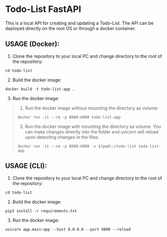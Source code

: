 # Todo-List FastAPI

This is a local API for creating and updating a Todo-List. The API can be deployed directly on the root OS or through a docker container. 

## USAGE (Docker):


1. Clone the repository to your local PC and change directory to the root of the repository:
```
cd todo-list
```
2. Build the docker image:
```
docker build -t todo-list-app .
```
3. Run the docker image:
>1. Run the docker image without mounting the directory as volume:
>```
>docker run -it --rm -p 8000:8000 todo-list-app
>```
>2. Run the docker image with mounting the directory as volume. You can make changes directly into the folder and uvicorn will reload upon detecting changes in the files:
>```
>docker run -it --rm -p 8000:8000 -v $(pwd):/todo-list todo-list-app
>```


## USAGE (CLI):


1. Clone the repository to your local PC and change directory to the root of the repository:
```
cd todo-list
```
2. Build the docker image:
```
pip3 install -r requirements.txt
```
3. Run the docker image:
```
uvicorn app.main:app --host 0.0.0.0 --port 8000 --reload
```
